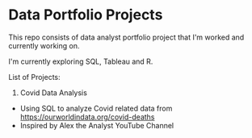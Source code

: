 # Data Portfolio Projects
This repo consists of data analyst portfolio project that I'm worked and currently working on.

I'm currently exploring SQL, Tableau and R. 

List of Projects:
1. Covid Data Analysis
- Using SQL to analyze Covid related data from https://ourworldindata.org/covid-deaths
- Inspired by Alex the Analyst YouTube Channel
